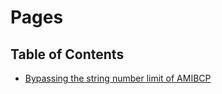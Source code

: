 # Pages

## Table of Contents

* [Bypassing the string number limit of AMIBCP](./amibcp-bypass-string-number-limit)


